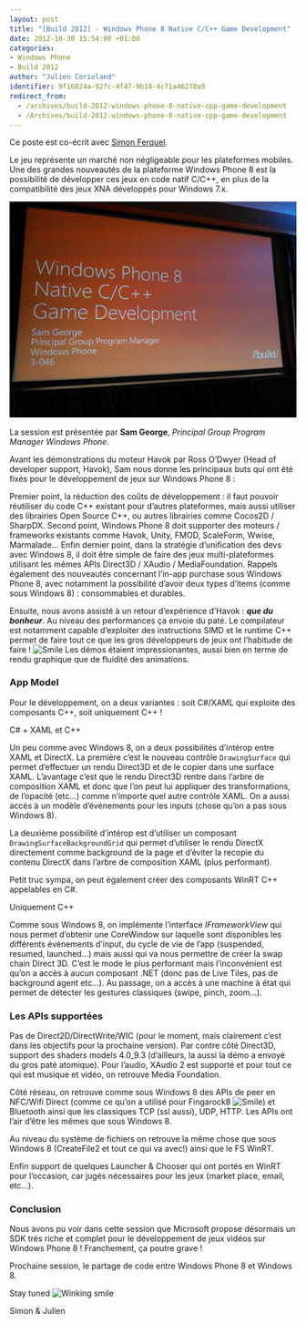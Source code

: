 ```yaml
---
layout: post
title: "[Build 2012] - Windows Phone 8 Native C/C++ Game Development"
date: 2012-10-30 15:54:00 +01:00
categories:
- Windows Phone
- Build 2012
author: "Julien Corioland"
identifier: 9f16824a-92fc-4f47-9b18-4c71a46278a9
redirect_from:
  - /archives/build-2012-windows-phone-8-native-cpp-game-development
  - /Archives/build-2012-windows-phone-8-native-cpp-game-development
---
```


Ce poste est co-écrit avec [Simon Ferquel](http://www.simonferquel.net/blog).

Le jeu représente un marché non négligeable pour les plateformes mobiles. Une des grandes nouveautés de la plateforme Windows Phone 8 est la possibilité de développer ces jeux en code natif C/C++, en plus de la compatibilité des jeux XNA développés pour Windows 7.x.

![image](/images/build-2012-windows-phone-8-native-cpp-game-development/native-game-development_4C2D68C9.jpg)

La session est présentée par **Sam George**, <em>Principal Group Program Manager Windows Phone</em>.

Avant les démonstrations du moteur Havok par Ross O’Dwyer (Head of developer support, Havok), Sam nous donne les principaux buts qui ont été fixés pour le développement de jeux sur Windows Phone 8 :

Premier point, la réduction des coûts de développement : il faut pouvoir réutiliser du code C++ existant pour d’autres plateformes, mais aussi utiliser des librairies Open Source C++, ou autres librairies comme Cocos2D / SharpDX. Second point, Windows Phone 8 doit supporter des moteurs / frameworks existants comme Havok, Unity, FMOD, ScaleForm, Wwise, Marmalade… Enfin dernier point, dans la stratégie d’unification des devs avec Windows 8, il doit être simple de faire des jeux multi-plateformes utilisant les mêmes APIs Direct3D / XAudio / MediaFoundation. Rappels également des nouveautés concernant l’in-app purchase sous Windows Phone 8, avec notamment la possibilité d’avoir deux types d’items (comme sous Windows 8) : consommables et durables.

Ensuite, nous avons assisté à un retour d’expérience d’Havok : <em>**que du bonheur**</em>. Au niveau des performances ça envoie du paté. Le compilateur est notamment capable d’exploiter des instructions SIMD et le runtime C++ permet de faire tout ce que les gros développeurs de jeux ont l’habitude de faire ! <img class="wlEmoticon wlEmoticon-smile" style="border-top-style: none; border-left-style: none; border-bottom-style: none; border-right-style: none" alt="Smile" src="https://juliencorioland.blob.core.windows.net/medias/wlEmoticon-smile_7FED371C.png"> Les démos étaient impressionantes, aussi bien en terme de rendu graphique que de fluidité des animations.

### App Model

Pour le développement, on a deux variantes : soit C#/XAML qui exploite des composants C++, soit uniquement C++ !

C# + XAML et C++

Un peu comme avec Windows 8, on a deux possibilités d’intérop entre XAML et DirectX. La première c’est le nouveau contrôle `DrawingSurface` qui permet d’effectuer un rendu Direct3D et de le copier dans une surface XAML. L’avantage c’est que le rendu Direct3D rentre dans l’arbre de composition XAML et donc que l’on peut lui appliquer des transformations, de l’opacité (etc…) comme n’importe quel autre contrôle XAML. On a aussi accès à un modèle d’événements pour les inputs (chose qu’on a pas sous Windows 8).

La deuxième possibilité d’intérop est d’utiliser un composant `DrawingSurfaceBackgroundGrid` qui permet d’utiliser le rendu DirectX directement comme background de la page et d’éviter la recopie du contenu DirectX dans l’arbre de composition XAML (plus performant).

Petit truc sympa, on peut également créer des composants WinRT C++ appelables en C#.

Uniquement C++

Comme sous Windows 8, on implémente l’interface <em>IFrameworkView</em> qui nous permet d’obtenir une CoreWindow sur laquelle sont disponibles les différents événements d’input, du cycle de vie de l’app (suspended, resumed, launched…) mais aussi qui va nous permettre de créer la swap chain Direct 3D. C’est le mode le plus performant mais l’inconvénient est qu’on a accès à aucun composant .NET (donc pas de Live Tiles, pas de background agent etc…). Au passage, on a accès à une machine à état qui permet de détecter les gestures classiques (swipe, pinch, zoom...).

### Les APIs supportées

Pas de Direct2D/DirectWrite/WIC (pour le moment, mais clairement c’est dans les objectifs pour la prochaine version). Par contre côté Direct3D, support des shaders models 4.0_9.3 (d’ailleurs, la aussi la démo a envoyé du gros paté atomique). Pour l’audio, XAudio 2 est supporté et pour tout ce qui est musique et vidéo, on retrouve Media Foundation.

Côté réseau, on retrouve comme sous Windows 8 des APIs de peer en NFC/Wifi Direct (comme ce qu’on a utilisé pour Fingarock8 <img class="wlEmoticon wlEmoticon-smile" style="border-top-style: none; border-left-style: none; border-bottom-style: none; border-right-style: none" alt="Smile" src="https://juliencorioland.blob.core.windows.net/medias/wlEmoticon-smile_7FED371C.png">) et Bluetooth ainsi que les classiques TCP (ssl aussi), UDP, HTTP. Les APIs ont l’air d’être les mêmes que sous Windows 8.

Au niveau du système de fichiers on retrouve la même chose que sous Windows 8 (CreateFile2 et tout ce qui va avec!) ainsi que le FS WinRT.

Enfin support de quelques Launcher & Chooser qui ont portés en WinRT pour l’occasion, car jugés nécessaires pour les jeux (market place, email, etc…).

### Conclusion

Nous avons pu voir dans cette session que Microsoft propose désormais un SDK très riche et complet pour le développement de jeux vidéos sur Windows Phone 8 ! Franchement, ça poutre grave !

Prochaine session, le partage de code entre Windows Phone 8 et Windows 8.

Stay tuned <img class="wlEmoticon wlEmoticon-winkingsmile" style="border-top-style: none; border-left-style: none; border-bottom-style: none; border-right-style: none" alt="Winking smile" src="https://juliencorioland.blob.core.windows.net/medias/wlEmoticon-winkingsmile_0ED46637.png">

Simon & Julien


